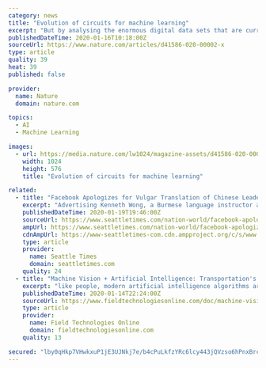 ```yaml
---
category: news
title: "Evolution of circuits for machine learning"
excerpt: "But by analysing the enormous digital data sets that are currently available, AI techniques such as machine learning can now teach computers to make sensible predictions. One of the most basic operations that machine-learning algorithms can carry out when provided with a large set of inputs (such as the age of a car and how many kilometres it ..."
publishedDateTime: 2020-01-16T10:18:00Z
sourceUrl: https://www.nature.com/articles/d41586-020-00002-x
type: article
quality: 39
heat: 39
published: false

provider:
  name: Nature
  domain: nature.com

topics:
  - AI
  - Machine Learning

images:
  - url: https://media.nature.com/lw1024/magazine-assets/d41586-020-00002-x/d41586-020-00002-x_17557546.png
    width: 1024
    height: 576
    title: "Evolution of circuits for machine learning"

related:
  - title: "Facebook Apologizes for Vulgar Translation of Chinese Leader’s Name"
    excerpt: "Advertising Kenneth Wong, a Burmese language instructor at the University of California, Berkeley, said when he first saw the translation he thought someone intentionally made it to embarrass Xi. But on closer inspection of the original Burmese post, Wong said, he could see how a machine would make that error. Xi’s name sounds similar to ..."
    publishedDateTime: 2020-01-19T19:46:00Z
    sourceUrl: https://www.seattletimes.com/nation-world/facebook-apologizes-for-vulgar-translation-of-chinese-leaders-name/
    ampUrl: https://www.seattletimes.com/nation-world/facebook-apologizes-for-vulgar-translation-of-chinese-leaders-name/?amp=1
    cdnAmpUrl: https://www-seattletimes-com.cdn.ampproject.org/c/s/www.seattletimes.com/nation-world/facebook-apologizes-for-vulgar-translation-of-chinese-leaders-name/?amp=1
    type: article
    provider:
      name: Seattle Times
      domain: seattletimes.com
    quality: 24
  - title: "Machine Vision + Artificial Intelligence: Transportation's Fast Lane To Innovation"
    excerpt: "like people, modern artificial intelligence algorithms are capable of learning and becoming more sophisticated and more accurate with its predictions as it acquires more data. This scenario is not as far-fetched as it sounds. Already, applications of machine vision and artificial intelligence exist in manufacturing, health care, and transportation."
    publishedDateTime: 2020-01-14T22:24:00Z
    sourceUrl: https://www.fieldtechnologiesonline.com/doc/machine-vision-artificial-intelligence-transportation-s-fast-lane-to-innovation-0001
    type: article
    provider:
      name: Field Technologies Online
      domain: fieldtechnologiesonline.com
    quality: 13

secured: "lby0qHkp7VHwkxuP1jE3UJNkj7e/b4cPuLkfzYRc6lcy443jQVzso6hPnxBrcJLfkBsPp4yrR3QAq3k9BBMjUcboliAj+PSaKjUGuunnZgOjZaaGfmzAz29xJwCI9/+CJb+z/leEdwQyR1FD3wXv6GzKftgYMlCi1sGHrR1IDUOg5nYv1m2HAvAOS4Tc9V2zACRfdK+oo+NSy+PqL/SHJ0Tr7CosUAMOZwTUe+oaw6lfw4pR+PzaML4PIU1XPcbMPglBfIGz9A8YRie9+5Cakn/jvAV0zQcx8JUX8akEBrKh0y/vXhFyqQJxubmUR+xh4fMfd2BiMvM0J5Um4FScxnUirQIJUPCyFzj759gBNMNEWueUKrloAzVPvjLxkivxbZpxFvKG9hJtpm+zHakMMRKhWt/EoA7lnU03SurTapruK//v1do8/7hTW6Fu+OHY1pyg4+CU/6IBH1YoArHtOA==;YtSJBlKsEzG1i5TlZT76bw=="
---
```



